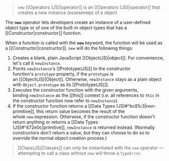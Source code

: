 
>`new` [[Operators (JS)|operator]]  is an [[Operators (JS)|operator]] that creates a new instance *(екземпляр)* of a object

The **`new`** operator lets developers create an instance of a user-defined object type or of one of the built-in object types that has a [[Constructor|constructor]] function.

When a function is called with the **`new`** keyword, the function will be used as a [[Constructor|constructor]]. `new` will do the following things:

1. Creates a blank, plain JavaScript [[Object(JS)|object]]. For convenience, let's call it `newInstance`.
2. Points `newInstance`'s [[Prototype(JS)]] to the constructor function's `prototype` property, if the `prototype` is an [[Object(JS)|Object]]. Otherwise, `newInstance` stays as a plain object with `Object.prototype` as its [[Prototype(JS)]].
3.  Executes the constructor function with the given arguments, binding `newInstance` as the [[this]] context (i.e. all references to `this` in the constructor function now refer to `newInstance`).
4. If the constructor function returns a [[Data Types (JS)#^bc81c3|non-primitive]], this return value becomes the result of the whole `new` expression. Otherwise, if the constructor function doesn't return anything or returns a [[Data Types (JS)#^472e0c|primitive]], `newInstance` is returned instead. (Normally constructors don't return a value, but they can choose to do so to override the normal object creation process.)

>[[Class(JS)|Classes]] can only be instantiated with the `new` operator — attempting to call a class without `new` will throw a `TypeError`.
